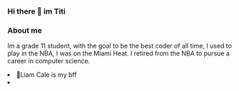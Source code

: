 ### Hi there 👋 im Titi
### About me
<p>Im a grade 11 student, with the goal to be the best coder of all time, I used to play in the NBA, I was on the Miami Heat. I retired from the NBA to pursue a career in computer science.</p>

<li>💖Liam Cale is my bff</li>
<li></li>


<!--
**tk2neat/tk2neat** is a ✨ _special_ ✨ repository because its `README.md` (this file) appears on your GitHub profile.

Here are some ideas to get you started:

- 🔭 I’m currently working on ...
- 🌱 I’m currently learning ...
- 👯 I’m looking to collaborate on ...
- 🤔 I’m looking for help with ...
- 💬 Ask me about ...
- 📫 How to reach me: ...
- 😄 Pronouns: ...
- ⚡ Fun fact: ...
-->
